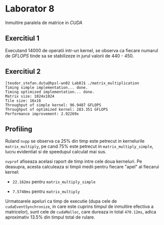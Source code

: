 # Laborator 8
Inmultire paralela de matrice in _CUDA_

## Exercitiul 1
Executand 14000 de operatii intr-un kernel, se observa ca fiecare numarul de
_GFLOPS_ tinde sa se stabilizeze in jurul valorii de 440 - 450.

## Exercitiul 2
```
[teodor_stefan.dutu@hpsl-wn02 Lab8]$ ./matrix_multiplication
Timing simple implementation... done.
Timing optimized implementation... done.
Matrix size: 1024x1024
Tile size: 16x16
Throughput of simple kernel: 96.9487 GFLOPS
Throughput of optimized kernel: 283.351 GFLOPS
Performance improvement: 2.92269x
```

## Profiling
Ruland `nvpp` se observa ca 25% din timp este petrecut in kernelurile
`matrix_multiply`, pe cand 75% este petrecut in `matrix_multiply_simple`,
lucru evidentiat si de speedupul calculat mai sus.

`nvprof` afiseaza acelasi raport de timp intre cele doua kerneluri. Pe deasupra,
acesta calculeaza si timpii medii pentru fiecare "apel" al fiecarui kernel:
- `22.162ms` pentru `matrix_multiply_simple`

- `7.5740ms` pentru `matrix_multiply`

Urmatoarele apeluri ca timp de executie (dupa cele de `cudaEventSynchronize`,
in care este cuprins timpul de inmultire efectiva a matricelor), sunt cele de
`cudaMalloc`, care dureaza in total `470.12ms`, adica aproximativ 13.5% din
timpul total de rulare.
